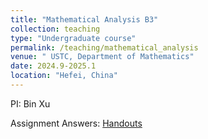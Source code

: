 ```yaml
---
title: "Mathematical Analysis B3"
collection: teaching
type: "Undergraduate course"
permalink: /teaching/mathematical_analysis
venue: " USTC, Department of Mathematics"
date: 2024.9-2025.1
location: "Hefei, China"
---
```


PI: Bin Xu

Assignment Answers: [Handouts](../files/handouts.pdf)


